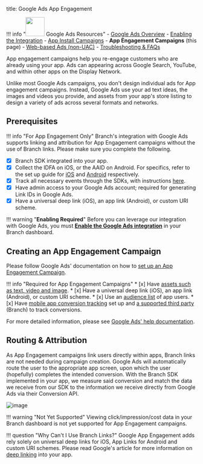 title: Google Ads App Engagement

!!! info "<img src="../../../_assets/img/pages/deep-linked-ads/google/google-ads-logo.png" width="50"/> Google Ads Resources"
		- [Google Ads Overview](/deep-linked-ads/google-ads-overview/)
		- [Enabling the Integration](/deep-linked-ads/google-ads-enable/)
		- [App Install Campaigns](/deep-linked-ads/google-ads-uac/)
		- **App Engagement Campaigns** (this page)
		- [Web-based Ads (non-UAC)](/deep-linked-ads/google-ads-non-uac/)
		- [Troubleshooting & FAQs](/deep-linked-ads/google-ads-troubleshooting/)

App engagement campaigns help you re-engage customers who are already using your app. Ads can appearing across Google Search, YouTube, and within other apps on the Display Network.

Unlike most Google Ads campaigns, you don't design individual ads for App engagement campaigns. Instead, Google Ads use your ad text ideas, the images and videos you provide, and assets from your app's store listing to design a variety of ads across several formats and networks.

## Prerequisites

!!! info "For App Engagement Only"
	Branch's integration with Google Ads supports linking and attribution for App Engagement campaigns without the use of Branch links. Please make sure you complete the following.

* [x] Branch SDK integrated into your app.
* [x] Collect the IDFA on iOS, or the AAID on Android. For specifics, refer to the set up guide for [iOS](/apps/ios/#install-branch) and [Android](/apps/android/#install-branch) respectively.
* [x] Track all necessary events through the SDKs, with instructions [here](#forwarding-events-to-google-ads).
* [x] Have admin access to your Google Ads account; required for generating Link IDs in Google Ads.
* [x] Have a universal deep link (iOS), an app link (Android), or custom URI scheme.

!!! warning "**Enabling Required**"
		Before you can leverage our integration with Google Ads, you must **[Enable the Google Ads integration](/deep-linked-ads/google-ads-enable/)** in your Branch dashboard.

## Creating an App Engagement Campaign

Please follow Google Ads' documentation on how to [set up an App Engagement Campaign](https://support.google.com/google-ads/answer/9234102).

!!! info "Required for App Engagement Campaigns"
	* [x] Have [assets such as text, video and image](https://support.google.com/google-ads/answer/9234183).
	* [x] Have a universal deep link (iOS), an app link (Android), or custom URI scheme.
	* [x] Use an [audience list](https://support.google.com/google-ads/answer/9234182) of app users.
	* [x] Have [mobile app conversion tracking](https://support.google.com/google-ads/answer/6100665) set up and [a supported third party](https://support.google.com/google-ads/answer/7382633) (Branch) to track conversions.

For more detailed information, please see [Google Ads' help documentation](https://support.google.com/google-ads/answer/9234180).

## Routing & Attribution

As App Engagement campaigns link users directly within apps, Branch links are not needed during campaign creation. Google Ads will automatically route the user to the appropriate app screen, upon which the user (hopefully) completes the intended conversion.  With the Branch SDK implemented in your app, we measure said conversion and match the data we receive from our SDK to the information we receive directly from Google Ads via their Conversion API.

![image](/_assets/img/pages/deep-linked-ads/google/google-ads-app-engagement.png)

!!! warning "Not Yet Supported"
	Viewing click/impression/cost data in your Branch dashboard is not yet supported for App Engagement campaigns.

!!! question "Why Can't I Use Branch Links?"
	Google App Engagement adds rely solely on universal deep links for iOS, App Links for Android and custom URI schemes. Please read Google's article for more information on [deep linking](https://support.google.com/google-ads/answer/6046977) into your app.
